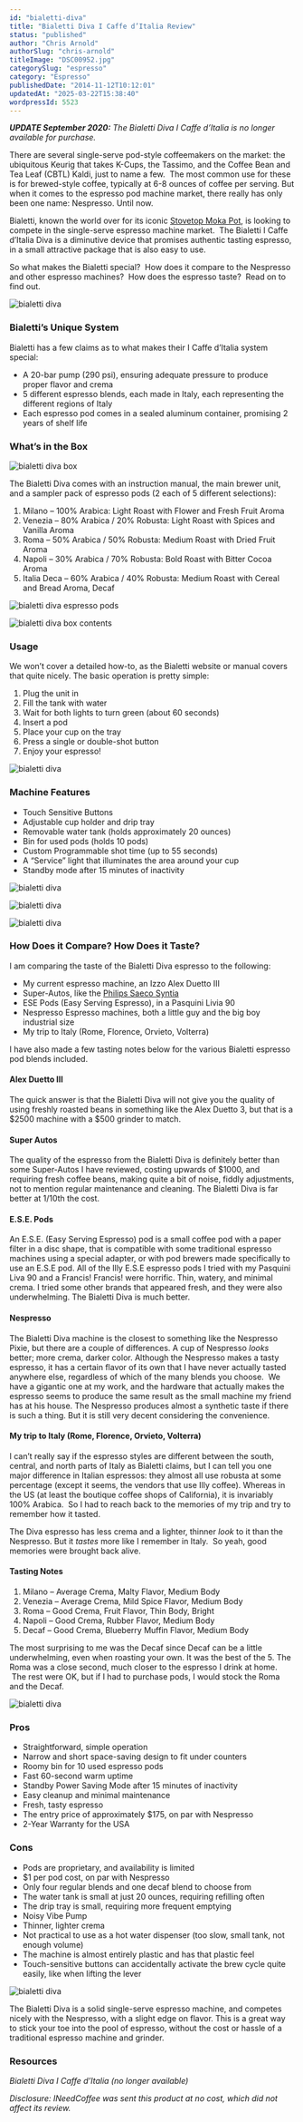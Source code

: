 ```yaml
---
id: "bialetti-diva"
title: "Bialetti Diva I Caffe d’Italia Review"
status: "published"
author: "Chris Arnold"
authorSlug: "chris-arnold"
titleImage: "DSC00952.jpg"
categorySlug: "espresso"
category: "Espresso"
publishedDate: "2014-11-12T10:12:01"
updatedAt: "2025-03-22T15:38:40"
wordpressId: 5523
---
```


***UPDATE September 2020:** The Bialetti Diva I Caffe d’Italia is no longer available for purchase.*

There are several single-serve pod-style coffeemakers on the market: the ubiquitous Keurig that takes K-Cups, the Tassimo, and the Coffee Bean and Tea Leaf (CBTL) Kaldi, just to name a few.  The most common use for these is for brewed-style coffee, typically at 6-8 ounces of coffee per serving. But when it comes to the espresso pod machine market, there really has only been one name: Nespresso. Until now.

Bialetti, known the world over for its iconic [Stovetop Moka Pot](/stovetop-espresso-brewing-tutorial/ "Stovetop Moka Pot"), is looking to compete in the single-serve espresso machine market.  The Bialetti I Caffe d’Italia Diva is a diminutive device that promises authentic tasting espresso, in a small attractive package that is also easy to use.

So what makes the Bialetti special?  How does it compare to the Nespresso and other espresso machines?  How does the espresso taste?  Read on to find out.

![bialetti diva](DSC00943.jpg)

### Bialetti’s Unique System

Bialetti has a few claims as to what makes their I Caffe d’Italia system special:

-   A 20-bar pump (290 psi), ensuring adequate pressure to produce proper flavor and crema
-   5 different espresso blends, each made in Italy, each representing the different regions of Italy
-   Each espresso pod comes in a sealed aluminum container, promising 2 years of shelf life

### What’s in the Box

![bialetti diva box](DSC00923.jpg)

The Bialetti Diva comes with an instruction manual, the main brewer unit, and a sampler pack of espresso pods (2 each of 5 different selections):

1.  Milano – 100% Arabica: Light Roast with Flower and Fresh Fruit Aroma
2.  Venezia – 80% Arabica / 20% Robusta: Light Roast with Spices and Vanilla Aroma
3.  Roma – 50% Arabica / 50% Robusta: Medium Roast with Dried Fruit Aroma
4.  Napoli – 30% Arabica / 70% Robusta: Bold Roast with Bitter Cocoa Aroma
5.  Italia Deca – 60% Arabica / 40% Robusta: Medium Roast with Cereal and Bread Aroma, Decaf

![bialetti diva espresso pods](DSC00927.jpg)

![bialetti diva box contents](DSC00926.jpg)

### Usage

We won’t cover a detailed how-to, as the Bialetti website or manual covers that quite nicely. The basic operation is pretty simple:

1.  Plug the unit in
2.  Fill the tank with water
3.  Wait for both lights to turn green (about 60 seconds)
4.  Insert a pod
5.  Place your cup on the tray
6.  Press a single or double-shot button
7.  Enjoy your espresso!

![bialetti diva](DSC00985.jpg)

### Machine Features

-   Touch Sensitive Buttons
-   Adjustable cup holder and drip tray
-   Removable water tank (holds approximately 20 ounces)
-   Bin for used pods (holds 10 pods)
-   Custom Programmable shot time (up to 55 seconds)
-   A “Service” light that illuminates the area around your cup
-   Standby mode after 15 minutes of inactivity

![bialetti diva](DSC009691.jpg)

![bialetti diva](DSC00932.jpg)

![bialetti diva](DSC00931.jpg)

### How Does it Compare? How Does it Taste?

I am comparing the taste of the Bialetti Diva espresso to the following:

-   My current espresso machine, an Izzo Alex Duetto III
-   Super-Autos, like the [Philips Saeco Syntia](/can-the-philips-saeco-syntia-deliver-espresso-perfection/ "Philips Saeco Syntia")
-   ESE Pods (Easy Serving Espresso), in a Pasquini Livia 90
-   Nespresso Espresso machines, both a little guy and the big boy industrial size
-   My trip to Italy (Rome, Florence, Orvieto, Volterra)

I have also made a few tasting notes below for the various Bialetti espresso pod blends included.

#### Alex Duetto III

The quick answer is that the Bialetti Diva will not give you the quality of using freshly roasted beans in something like the Alex Duetto 3, but that is a $2500 machine with a $500 grinder to match.

#### Super Autos

The quality of the espresso from the Bialetti Diva is definitely better than some Super-Autos I have reviewed, costing upwards of $1000, and requiring fresh coffee beans, making quite a bit of noise, fiddly adjustments, not to mention regular maintenance and cleaning. The Bialetti Diva is far better at 1/10th the cost.

#### E.S.E. Pods

An E.S.E. (Easy Serving Espresso) pod is a small coffee pod with a paper filter in a disc shape, that is compatible with some traditional espresso machines using a special adapter, or with pod brewers made specifically to use an E.S.E pod. All of the Illy E.S.E espresso pods I tried with my Pasquini Liva 90 and a Francis! Francis! were horrific. Thin, watery, and minimal crema. I tried some other brands that appeared fresh, and they were also underwhelming. The Bialetti Diva is much better.

#### Nespresso

The Bialetti Diva machine is the closest to something like the Nespresso Pixie, but there are a couple of differences. A cup of Nespresso *looks* better; more crema, darker color. Although the Nespresso makes a tasty espresso, it has a certain flavor of its own that I have never actually tasted anywhere else, regardless of which of the many blends you choose.  We have a gigantic one at my work, and the hardware that actually makes the espresso seems to produce the same result as the small machine my friend has at his house. The Nespresso produces almost a synthetic taste if there is such a thing. But it is still very decent considering the convenience.

#### My trip to Italy (Rome, Florence, Orvieto, Volterra)

I can’t really say if the espresso styles are different between the south, central, and north parts of Italy as Bialetti claims, but I can tell you one major difference in Italian espressos: they almost all use robusta at some percentage (except it seems, the vendors that use Illy coffee). Whereas in the US (at least the boutique coffee shops of California), it is invariably 100% Arabica.  So I had to reach back to the memories of my trip and try to remember how it tasted.

The Diva espresso has less crema and a lighter, thinner *look* to it than the Nespresso. But it *tastes* more like I remember in Italy.  So yeah, good memories were brought back alive.

#### Tasting Notes

1.  Milano – Average Crema, Malty Flavor, Medium Body
2.  Venezia – Average Crema, Mild Spice Flavor, Medium Body
3.  Roma – Good Crema, Fruit Flavor, Thin Body, Bright
4.  Napoli – Good Crema, Rubber Flavor, Medium Body
5.  Decaf – Good Crema, Blueberry Muffin Flavor, Medium Body

The most surprising to me was the Decaf since Decaf can be a little underwhelming, even when roasting your own. It was the best of the 5. The Roma was a close second, much closer to the espresso I drink at home.  The rest were OK, but if I had to purchase pods, I would stock the Roma and the Decaf.

![bialetti diva](DSC00987.jpg)

### Pros

-   Straightforward, simple operation
-   Narrow and short space-saving design to fit under counters
-   Roomy bin for 10 used espresso pods
-   Fast 60-second warm uptime
-   Standby Power Saving Mode after 15 minutes of inactivity
-   Easy cleanup and minimal maintenance
-   Fresh, tasty espresso
-   The entry price of approximately $175, on par with Nespresso
-   2-Year Warranty for the USA

### Cons

-   Pods are proprietary, and availability is limited
-   $1 per pod cost, on par with Nespresso
-   Only four regular blends and one decaf blend to choose from
-   The water tank is small at just 20 ounces, requiring refilling often
-   The drip tray is small, requiring more frequent emptying
-   Noisy Vibe Pump
-   Thinner, lighter crema
-   Not practical to use as a hot water dispenser (too slow, small tank, not enough volume)
-   The machine is almost entirely plastic and has that plastic feel
-   Touch-sensitive buttons can accidentally activate the brew cycle quite easily, like when lifting the lever

![bialetti diva](DSC00998.jpg)

The Bialetti Diva is a solid single-serve espresso machine, and competes nicely with the Nespresso, with a slight edge on flavor. This is a great way to stick your toe into the pool of espresso, without the cost or hassle of a traditional espresso machine and grinder.

### Resources

*Bialetti Diva I Caffe d’Italia (no longer available)*

*Disclosure: INeedCoffee was sent this product at no cost, which did not affect its review.*
